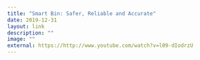 ```yaml
---
title: "Smart Bin: Safer, Reliable and Accurate"
date: 2019-12-31
layout: link
description: ""
image: ""
external: https://http://www.youtube.com/watch?v=l09-dIodrzU
---
```

